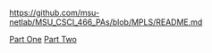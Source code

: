 https://github.com/msu-netlab/MSU_CSCI_466_PAs/blob/MPLS/README.md

[Part One](https://youtu.be/gX2rxkYPl64)
[Part Two](https://youtu.be/ujl3n6gRQRM)

